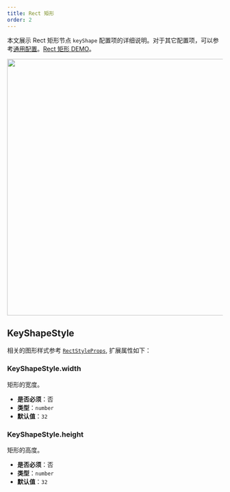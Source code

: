 ```yaml
---
title: Rect 矩形
order: 2
---
```


本文展示 Rect 矩形节点 `keyShape` 配置项的详细说明。对于其它配置项，可以参考[通用配置](/apis/item/node/node-intro#通用属性)。[Rect 矩形 DEMO](/zh/examples/item/defaultNodes/#rect)。

<img src="https://mdn.alipayobjects.com/huamei_qa8qxu/afts/img/A*etLSQYZnJAAAAAAAAAAAAAAADmJ7AQ/original" width=600 />

## KeyShapeStyle

相关的图形样式参考 [`RectStyleProps`](../../shape/RectStyleProps.zh.md), 扩展属性如下：

### KeyShapeStyle.width

矩形的宽度。

- **是否必须**：否
- **类型**：`number`
- **默认值**：`32`

### KeyShapeStyle.height

矩形的高度。

- **是否必须**：否
- **类型**：`number`
- **默认值**：`32`
